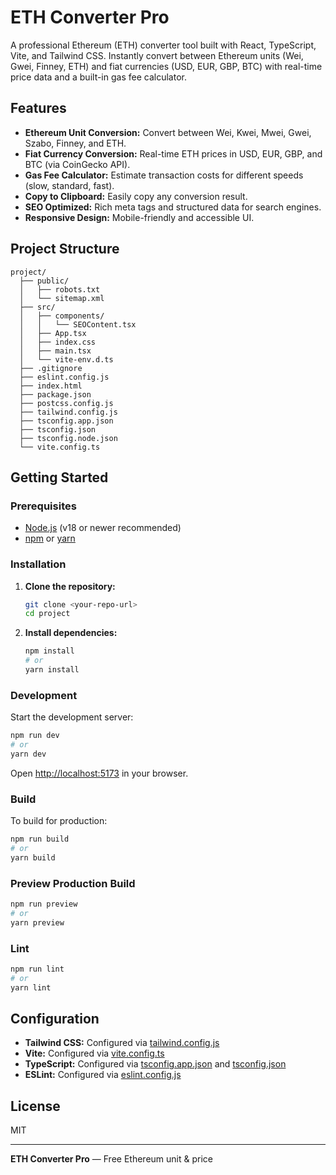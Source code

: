 # ETH Converter Pro

A professional Ethereum (ETH) converter tool built with React, TypeScript, Vite, and Tailwind CSS. Instantly convert between Ethereum units (Wei, Gwei, Finney, ETH) and fiat currencies (USD, EUR, GBP, BTC) with real-time price data and a built-in gas fee calculator.

## Features

- **Ethereum Unit Conversion:** Convert between Wei, Kwei, Mwei, Gwei, Szabo, Finney, and ETH.
- **Fiat Currency Conversion:** Real-time ETH prices in USD, EUR, GBP, and BTC (via CoinGecko API).
- **Gas Fee Calculator:** Estimate transaction costs for different speeds (slow, standard, fast).
- **Copy to Clipboard:** Easily copy any conversion result.
- **SEO Optimized:** Rich meta tags and structured data for search engines.
- **Responsive Design:** Mobile-friendly and accessible UI.

## Project Structure

```
project/
  ├── public/
  │   ├── robots.txt
  │   └── sitemap.xml
  ├── src/
  │   ├── components/
  │   │   └── SEOContent.tsx
  │   ├── App.tsx
  │   ├── index.css
  │   ├── main.tsx
  │   └── vite-env.d.ts
  ├── .gitignore
  ├── eslint.config.js
  ├── index.html
  ├── package.json
  ├── postcss.config.js
  ├── tailwind.config.js
  ├── tsconfig.app.json
  ├── tsconfig.json
  ├── tsconfig.node.json
  └── vite.config.ts
```

## Getting Started

### Prerequisites

- [Node.js](https://nodejs.org/) (v18 or newer recommended)
- [npm](https://www.npmjs.com/) or [yarn](https://yarnpkg.com/)

### Installation

1. **Clone the repository:**
   ```sh
   git clone <your-repo-url>
   cd project
   ```

2. **Install dependencies:**
   ```sh
   npm install
   # or
   yarn install
   ```

### Development

Start the development server:

```sh
npm run dev
# or
yarn dev
```

Open [http://localhost:5173](http://localhost:5173) in your browser.

### Build

To build for production:

```sh
npm run build
# or
yarn build
```

### Preview Production Build

```sh
npm run preview
# or
yarn preview
```

### Lint

```sh
npm run lint
# or
yarn lint
```

## Configuration

- **Tailwind CSS:** Configured via [tailwind.config.js](tailwind.config.js)
- **Vite:** Configured via [vite.config.ts](vite.config.ts)
- **TypeScript:** Configured via [tsconfig.app.json](tsconfig.app.json) and [tsconfig.json](tsconfig.json)
- **ESLint:** Configured via [eslint.config.js](eslint.config.js)

## License

MIT

---

**ETH Converter Pro** — Free Ethereum unit & price